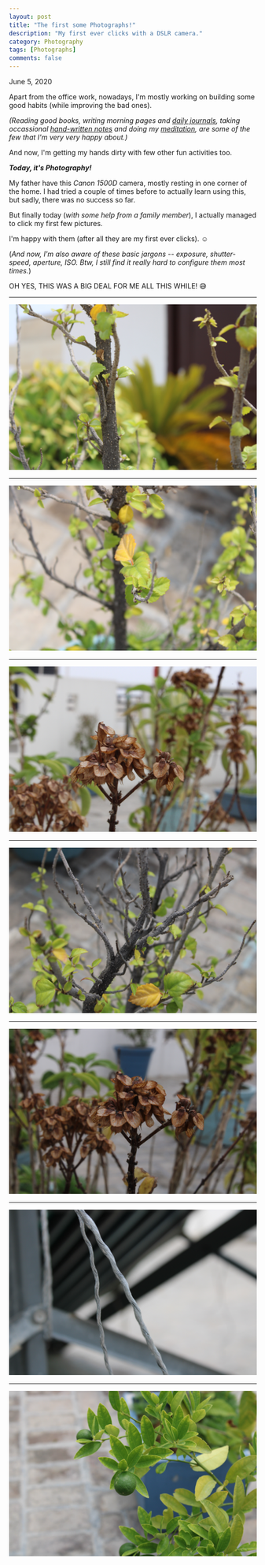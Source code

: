 ```yaml
---
layout: post
title: "The first some Photographs!"
description: "My first ever clicks with a DSLR camera."
category: Photography
tags: [Photographs]
comments: false
---
```


June 5, 2020

Apart from the office work, nowadays, I'm mostly working on building some good habits (while improving the bad ones). 

*(Reading good books, writing morning pages and [daily journals](https://priyankasaggu11929.github.io/journal.html), taking occassional [hand-written notes](https://priyankasaggu11929.github.io/notes.html) and doing my [meditation](https://priyankasaggu11929.github.io/meditation.html), are some of the few that I'm very very happy about.)*

And now, I'm getting my hands dirty with few other fun activities too. 

***Today, it's Photography!*** 

My father have this *Canon 1500D* camera, mostly resting in one corner of the home. I had tried a couple of times before to actually learn using this, but sadly, there was no success so far. 

But finally today (*with some help from a family member*), I actually managed to click my first few pictures.

I'm happy with them (after all they are my first ever clicks). ☺️

(*And now, I'm also aware of these basic jargons -- exposure, shutter-speed, aperture, ISO. Btw, I still find it really hard to configure them most times.*)

OH YES, THIS WAS A BIG DEAL FOR ME ALL THIS WHILE! 😅️

---

![1](/assets/IMG_04.jpg)

---

![2](/assets/IMG_05.jpg)

---

![3](/assets/IMG_09.jpg)

---

![4](/assets/IMG_02.jpg)

---

![5](/assets/IMG_01.jpg)

---

![6](/assets/IMG_07.jpg)

---

![7](/assets/IMG_06.jpg)
